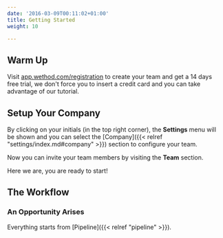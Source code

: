 ```yaml
---
date: '2016-03-09T00:11:02+01:00'
title: Getting Started
weight: 10

---
```



## Warm Up

Visit [app.wethod.com/registration](https://app.wethod.com/registration) to create your team and get a 14 days free trial, we don't force you to insert a credit card and you can take advantage of our tutorial.

## Setup Your Company

By clicking on your initials (in the top right corner), the **Settings** menu will be shown and you can select the [Company]({{< relref "settings/index.md#company" >}}) section to configure your team.

Now you can invite your team members by visiting the **Team** section.

Here we are, you are ready to start!

## The Workflow

### An Opportunity Arises

Everything starts from [Pipeline]({{< relref "pipeline" >}}).